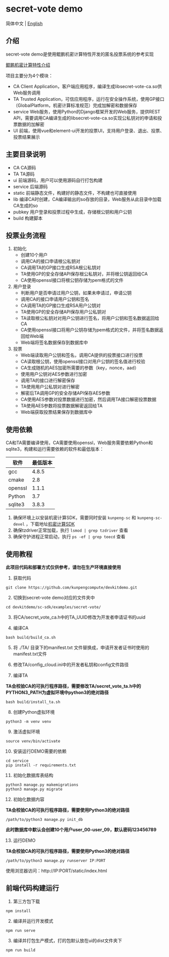 # secret-vote demo

简体中文 | [English](README_en.md)

## 介绍
secret-vote demo是使用鲲鹏机密计算特性开发的匿名投票系统的参考实现

[鲲鹏机密计算特性介绍](https://www.hikunpeng.com/zh/developer/boostkit/confidential-computing)

项目主要分为4个模块：
- CA Client Application，客户端应用程序，编译生成libsecret-vote-ca.so供Web服务调用
- TA Trusted Application，可信应用程序，运行在安全操作系统，使用GP接口（GlobalPlatform，机密计算标准规范）完成加解密和数据保存
- service Web服务，使用Python的Django框架开发的Web服务，提供REST API，需要调用CA编译生成的libsecret-vote-ca.so实现公私钥对的申请和投票数据的加解密
- UI 前端，使用vue和element-ui开发的投票UI，支持用户登录、退出、投票、投票结果展示

## 主要目录说明
- CA       CA源码
- TA       TA源码
- ui       前端源码，用户可以使用源码自行打包构建
- service  后端源码
- static   前端静态文件，构建好的静态文件，不构建也可直接使用
- lib      编译CA时创建，CA编译输出的so存放的目录，Web服务从此目录中加载CA生成的so
- pubkey   用户登录和投票过程中生成，存储根公钥和用户公钥
- build    构建脚本

## 投票业务流程

1. 初始化
    - 创建10个用户
    - 调用CA的接口申请根公私钥对
    - CA调用TA的GP接口生成RSA根公私钥对
    - TA使用GP的安全存储API保存根公私钥对，并将根公钥返回给CA
    - CA使用openssl接口将根公钥存储为pem格式的文件
2. 用户登录
    - 判断用户是否申请过用户公钥，如果未申请过，申请公钥
    - 调用CA的接口申请用户公钥和签名
    - CA调用TA的GP接口生成RSA用户公钥对
    - TA使用GP的安全存储API保存用户公私钥对
    - TA读取根公私钥对对用户公钥进行签名，将用户公钥和签名数据返回给CA
    - CA使用openssl接口将用户公钥存储为pem格式的文件，并将签名数据返回给Web端
    - Web端将签名数据保存到数据库中
3. 投票
    - Web端读取用户公钥和签名，调用CA提供的投票接口进行投票
    - CA读取根公钥，使用openssl接口对用户公钥的签名值进行校验
    - CA生成随机的AES加密所需要的参数（key，nonce，aad）
    - 使用用户公钥对AES参数进行加密
    - 调用TA的接口进行解密保存
    - TA使用用户公私钥对进行解密
    - 解密后TA调用GP的安全存储API保存AES参数
    - CA使用AES参数对投票数据进行加密，然后调用TA接口解密投票数据
    - TA使用AES参数将投票数据解密返回给TA
    - Web端获取投票结果保存到数据库中

## 使用依赖
CA和TA需要编译使用，CA需要使用openssl，Web服务需要依赖Python和sqlite3，构建和运行需要依赖的软件和最低版本：

| 软件     | 最低版本 |
| ----    | ----    |
| gcc     | 4.8.5   |
| cmake   | 2.8     |
| openssl | 1.1.1   |
| Python  | 3.7     |
| sqlite3 | 3.8.3   |

1. 确保环境上以安装机密计算SDK，需要同时安装 `kunpeng-sc` 和 `kunpeng-sc-devel` ，下载地址[机密计算SDK](https://mirrors.huaweicloud.com/kunpeng/archive/Kunpeng_SDK/itrustee/)
2. 确保tzdriver正常加载，执行 `lsmod | grep tzdriver` 查看
3. 确保守护进程正常启动，执行 `ps -ef | grep teecd` 查看

## 使用教程

**此项目代码和部署方式仅供参考，请勿在生产环境直接使用**

1. 获取代码

```
git clone https://github.com/kunpengcompute/devkitdemo.git
```

2. 切换到secret-vote demo对应的文件夹中

```
cd devkitdemo/sc-sdk/examples/secret-vote/
```

3. 将CA/secret_vote_ca.h中的TA_UUID修改为开发者申请证书的uuid

4. 编译CA

```
bash build/build_ca.sh
```

5. 将 ./TA/ 目录下的manifest.txt 文件替换成，申请开发者证书时使用的manifest.txt文件

6. 修改TA/config_cloud.ini中的开发者私钥和config文件路径

7. 编译TA

**TA会校验CA的可执行程序路径，需要修改TA/secret_vote_ta.h中的PYTHON3_PATH为虚拟环境中python3的绝对路径**

```
bash build/install_ta.sh
```

8. 创建Python虚拟环境

```
python3 -m venv venv
```

9. 激活虚拟环境

```
source venv/bin/activate
```

10. 安装运行DEMO需要的依赖

```
cd service
pip install -r requirements.txt
```

11. 初始化数据库表结构

```
python3 manage.py makemigrations
python3 manage.py migrate
```

12. 初始化数据内容

**TA会校验CA的可执行程序路径，需要使用Python3的绝对路径**

```
/path/to/python3 manage.py init_db
```

**此时数据库中默认会创建10个用户user_00-user_09，默认密码123456789**

13. 运行DEMO

**TA会校验CA的可执行程序路径，需要使用Python3的绝对路径**

```
/path/to/python3 manage.py runserver IP:PORT
```

使用浏览器访问：http://IP:PORT/static/index.html


## 前端代码构建运行

1. 第三方包下载
```
npm install
```

2. 编译并运行开发模式
```
npm run serve
```

3. 编译并打包生产模式，打的包默认放在ui的dist文件夹下
```
npm run build
```
